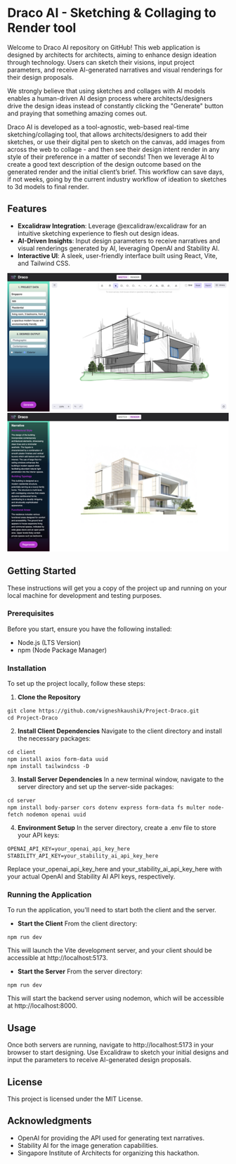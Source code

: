# Draco AI - Sketching & Collaging to Render tool

Welcome to Draco AI repository on GitHub! This web application is designed by architects for architects, aiming to enhance design ideation through technology. Users can sketch their visions, input project parameters, and receive AI-generated narratives and visual renderings for their design proposals.

We strongly believe that using sketches and collages with AI models enables a human-driven AI design process where architects/designers drive the design ideas instead of constantly clicking the "Generate" button and praying that something amazing comes out.

Draco AI is developed as a tool-agnostic, web-based real-time sketching/collaging tool, that allows architects/designers to add their sketches, or use their digital pen to sketch on the canvas, add images from across the web to collage - and then see their design intent render in any style of their preference in a matter of seconds! Then we leverage AI to create a good text description of the design outcome based on the generated render and the initial client’s brief. This workflow can save days, if not weeks, going by the current industry workflow of ideation to sketches to 3d models to final render.


## Features

- **Excalidraw Integration**: Leverage @excalidraw/excalidraw for an intuitive sketching experience to flesh out design ideas.
- **AI-Driven Insights**: Input design parameters to receive narratives and visual renderings generated by AI, leveraging OpenAI and Stability AI.
- **Interactive UI**: A sleek, user-friendly interface built using React, Vite, and Tailwind CSS.

![Sketch page](client/public/sketch.png)
![Render page](client/public/render.png)

## Getting Started

These instructions will get you a copy of the project up and running on your local machine for development and testing purposes.

### Prerequisites

Before you start, ensure you have the following installed:

- Node.js (LTS Version)
- npm (Node Package Manager)

### Installation

To set up the project locally, follow these steps:

1. **Clone the Repository**

```
git clone https://github.com/vigneshkaushik/Project-Draco.git
cd Project-Draco
```

2. **Install Client Dependencies**
   Navigate to the client directory and install the necessary packages:

```
cd client
npm install axios form-data uuid
npm install tailwindcss -D
```

3. **Install Server Dependencies**
   In a new terminal window, navigate to the server directory and set up the server-side packages:

```
cd server
npm install body-parser cors dotenv express form-data fs multer node-fetch nodemon openai uuid
```

4. **Environment Setup**
   In the server directory, create a .env file to store your API keys:

```
OPENAI_API_KEY=your_openai_api_key_here
STABILITY_API_KEY=your_stability_ai_api_key_here
```

Replace your_openai_api_key_here and your_stability_ai_api_key_here with your actual OpenAI and Stability AI API keys, respectively.

### Running the Application

To run the application, you'll need to start both the client and the server.

- **Start the Client**
  From the client directory:

```
npm run dev
```

This will launch the Vite development server, and your client should be accessible at http://localhost:5173.

- **Start the Server**
  From the server directory:

```
npm run dev
```

This will start the backend server using nodemon, which will be accessible at http://localhost:8000.

## Usage

Once both servers are running, navigate to http://localhost:5173 in your browser to start designing. Use Excalidraw to sketch your initial designs and input the parameters to receive AI-generated design proposals.

## License

This project is licensed under the MIT License.

## Acknowledgments

- OpenAI for providing the API used for generating text narratives.
- Stability AI for the image generation capabilities.
- Singapore Institute of Architects for organizing this hackathon.
